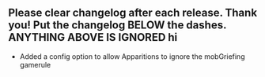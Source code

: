 Please clear changelog after each release.
Thank you!
Put the changelog BELOW the dashes. ANYTHING ABOVE IS IGNORED
hi
-----------------
- Added a config option to allow Apparitions to ignore the mobGriefing gamerule
